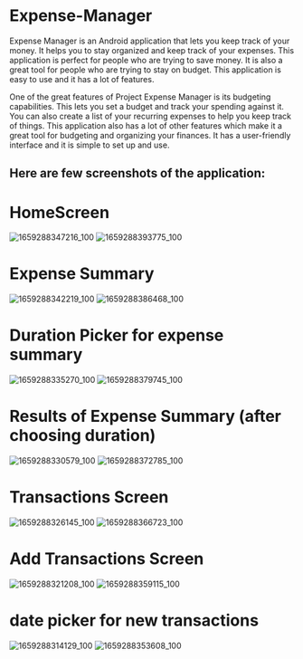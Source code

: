 # Expense-Manager

Expense Manager is an Android application that lets you keep track of your money. It helps you to stay organized and keep track of your expenses. This application is perfect for people who are trying to save money. It is also a great tool for people who are trying to stay on budget. This application is easy to use and it has a lot of features.

One of the great features of Project Expense Manager is its budgeting capabilities. This lets you set a budget and track your spending against it. You can also create a list of your recurring expenses to help you keep track of things. This application also has a lot of other features which make it a great tool for budgeting and organizing your finances. It has a user-friendly interface and it is simple to set up and use.

## Here are few screenshots of the application:

# HomeScreen

![1659288347216_100](https://user-images.githubusercontent.com/87373273/182038373-e66c984d-2701-4aac-8714-09f34b7a44ae.PNG)
![1659288393775_100](https://user-images.githubusercontent.com/87373273/182038383-e5dfd706-19c0-4710-9743-8acd68b918b3.PNG)

# Expense Summary

![1659288342219_100](https://user-images.githubusercontent.com/87373273/182038414-a45ba0e5-0d3a-4c22-a720-73c010065299.PNG)
![1659288386468_100](https://user-images.githubusercontent.com/87373273/182038417-c94f3671-8e9f-49b9-bbf6-c68f81353886.PNG)

# Duration Picker for expense summary

![1659288335270_100](https://user-images.githubusercontent.com/87373273/182038572-90442664-7971-4bb7-ae35-0c5c2f8eeb16.PNG)
![1659288379745_100](https://user-images.githubusercontent.com/87373273/182038574-6da270d0-ec98-4900-b94c-24aaff7afb40.PNG)

# Results of Expense Summary (after choosing duration)

![1659288330579_100](https://user-images.githubusercontent.com/87373273/182038597-e8596569-1a6f-4682-b8e6-02a9e5bb6307.PNG)
![1659288372785_100](https://user-images.githubusercontent.com/87373273/182038601-60c54532-e83d-48ce-86cc-de883f5d7464.PNG)

# Transactions Screen

![1659288326145_100](https://user-images.githubusercontent.com/87373273/182038637-fd4d1152-201b-4c0c-9aa1-415b1c4e6164.PNG)
![1659288366723_100](https://user-images.githubusercontent.com/87373273/182038648-4562d72b-25d3-428f-8dea-376c69659b3a.PNG)

# Add Transactions Screen

![1659288321208_100](https://user-images.githubusercontent.com/87373273/182038666-dd7d5122-9405-49d6-8aa3-13ffdaad644d.PNG)
![1659288359115_100](https://user-images.githubusercontent.com/87373273/182038674-5a683370-20b1-41c8-9d1f-63cf840afdca.PNG)

# date picker for new transactions 

![1659288314129_100](https://user-images.githubusercontent.com/87373273/182038689-9cab7dce-8695-4802-928d-a6db3ed38a98.PNG)
![1659288353608_100](https://user-images.githubusercontent.com/87373273/182038695-cc773b21-f2c6-4e69-a2f0-3c4a7c1cc42e.PNG)

